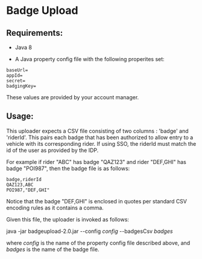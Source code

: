 # Badge Upload

## Requirements:

- Java 8

- A Java property config file with the following properites set: 

~~~~
baseUrl=
appId=
secret=
badgingKey=
~~~~

These values are provided by your account manager.



## Usage:

This uploader expects a CSV file consisting of two columns : 'badge' and 'riderId'. This pairs each badge that has been authorized to allow entry to a vehicle
with its corresponding rider. If using SSO, the riderId must match the id of the user as provided by the IDP.

For example if rider "ABC" has badge "QAZ123" and rider "DEF,GHI" has badge "POI987", then the badge file is as follows:

```
badge,riderId
QAZ123,ABC
POI987,"DEF,GHI"
```

Notice that the badge "DEF,GHI" is enclosed in quotes per standard CSV encoding rules as it contains a comma.


Given this file, the uploader is invoked as follows:
 
java -jar badgeupload-2.0.jar  --config *config* --badgesCsv *badges*
 
where *config* is the name of the property config file described above, and *badges* is the name of the badge file.
